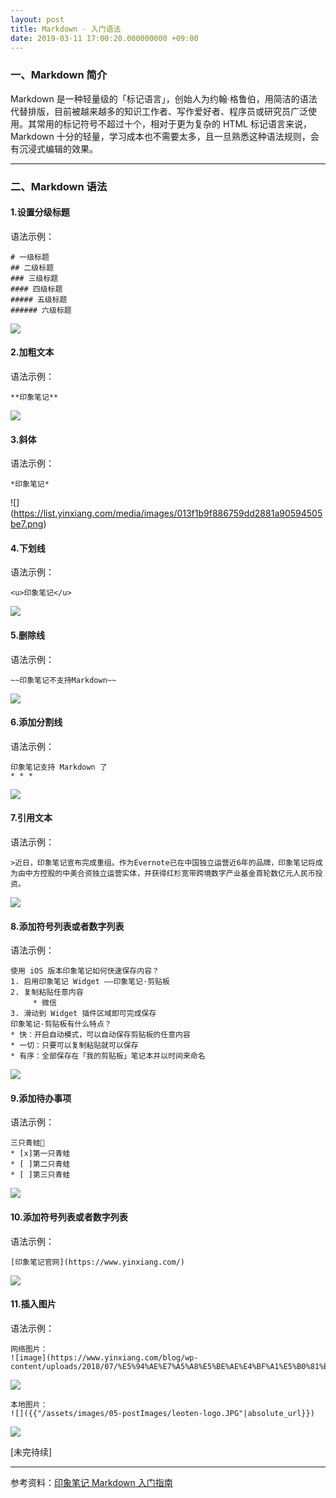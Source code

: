```yaml
---
layout: post
title: Markdown - 入门语法
date: 2019-03-11 17:00:20.000000000 +09:00
---
```

### 一、Markdown 简介
Markdown 是一种轻量级的「标记语言」，创始人为约翰·格鲁伯，用简洁的语法代替排版，目前被越来越多的知识工作者、写作爱好者、程序员或研究员广泛使用。其常用的标记符号不超过十个，相对于更为复杂的 HTML 标记语言来说，Markdown 十分的轻量，学习成本也不需要太多，且一旦熟悉这种语法规则，会有沉浸式编辑的效果。
* * *

### 二、Markdown 语法
#### 1.设置分级标题
语法示例：
```
# 一级标题
## 二级标题
### 三级标题
#### 四级标题
##### 五级标题
###### 六级标题
```
![](https://list.yinxiang.com/media/images/4d01db13595e47a605bdcee58863bcc9.png)

#### 2.加粗文本
语法示例：
```
**印象笔记**
```
![](https://list.yinxiang.com/media/images/c6bdf4f7243a65e9d265f8354a985133.png)

#### 3.斜体
语法示例：
```
*印象笔记*
```
![]
(https://list.yinxiang.com/media/images/013f1b9f886759dd2881a90594505be7.png)
#### 4.下划线
语法示例：
```
<u>印象笔记</u>
```
![](https://list.yinxiang.com/media/images/e9dfb2393770d6b3f9797251828fc64a.png)
#### 5.删除线
语法示例：
```
~~印象笔记不支持Markdown~~
```
![](https://list.yinxiang.com/media/images/801daebf96b7c608324f653b8919d20b.png)
#### 6.添加分割线
语法示例：
```
印象笔记支持 Markdown 了
* * *
```
![](https://list.yinxiang.com/media/images/17e2f842833974e024ddbfe8601db88a.png)
#### 7.引用文本
语法示例：
```
>近日，印象笔记宣布完成重组。作为Evernote已在中国独立运营近6年的品牌，印象笔记将成为由中方控股的中美合资独立运营实体，并获得红杉宽带跨境数字产业基金首轮数亿元人民币投资。
```
![](https://list.yinxiang.com/media/images/5e7bc153735b23aa620131c3b53c4bbe.png)
#### 8.添加符号列表或者数字列表
语法示例：
```
使用 iOS 版本印象笔记如何快速保存内容？
1. 启用印象笔记 Widget ——印象笔记·剪贴板
2. 复制粘贴任意内容
     * 微信
3. 滑动到 Widget 插件区域即可完成保存
印象笔记·剪贴板有什么特点？
* 快：开启自动模式，可以自动保存剪贴板的任意内容
* 一切：只要可以复制粘贴就可以保存
* 有序：全部保存在「我的剪贴板」笔记本并以时间来命名
```
![](https://list.yinxiang.com/media/images/50ffb8685cde14d6f94ba56d048eb484.png)
#### 9.添加待办事项
语法示例：
```
三只青蛙🐸
* [x]第一只青蛙
* [ ]第二只青蛙
* [ ]第三只青蛙
```
![](https://list.yinxiang.com/media/images/aeec9223706ba3fc5ff64649a1026b4a.png)
#### 10.添加符号列表或者数字列表
语法示例：
```
[印象笔记官网](https://www.yinxiang.com/)
```
![](https://list.yinxiang.com/media/images/262a54f32549f26feb2a8ca094ebd7e2.png)
#### 11.插入图片
语法示例：
```
网络图片：
![image](https://www.yinxiang.com/blog/wp-content/uploads/2018/07/%E5%94%AE%E7%A5%A8%E5%BE%AE%E4%BF%A1%E5%B0%81%E9%9D%A22.png)
```
![](https://list.yinxiang.com/media/images/8ee134e2c4b58cac11bc9ca1b202c69e.png)
```
本地图片：
![]({{"/assets/images/05-postImages/leoten-logo.JPG"|absolute_url}})
```
![]({{"/assets/images/05-postImages/leoten-logo.JPG"|absolute_url}})

[未完待续]
***
参考资料：[印象笔记 Markdown 入门指南](https://list.yinxiang.com/markdown/eef42447-db3f-48ee-827b-1bb34c03eb83.php)
